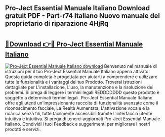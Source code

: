 ## Pro-Ject Essential Manuale Italiano Download gratuit PDF - Part-r74 Italiano Nuovo manuale del proprietario di riparazione 4HjRq

# <h2><a href="http://dfgsypa.blite.top/?on=Pro-Ject+Essential+Manuale+Italiano">🔗Download 👉🔴 Pro-Ject Essential Manuale Italiano</a></h2>

[![Pro-Ject Essential Manuale Italiano download](https://i.imgur.com/lujVjoI.png)](http://dfgsypa.blite.top/?on=Pro-Ject+Essential+Manuale+Italiano)
Benvenuto nel manuale di istruzioni per il tuo Pro-Ject Essential Manuale Italiano appena attivato. Questa guida completa è progettata per aiutarti a comprendere e utilizzare tutte le funzionalità e i vantaggi del tuo Prodotto. Troverai istruzioni dettagliate per L'installazione, L'uso, la manutenzione e la risoluzione dei problemi. Si prega di leggere i termini legali REDDDDDDD questo prodotto è soggetto a determinati termini legali. Pro-Ject Essential Manuale Italiano offre agli utenti un'impressionante raccolta di funzionalità avanzate come il riconoscimento facciale, La Realtà Aumentata, L'attivazione vocale e la ricarica senza fili, tutte facilmente accessibili tramite L'interfaccia utente intuitiva e intuitiva. Si prega di tenerci aggiornati Pro-Ject Essential Manuale Italiano. Condividi i tuoi Feedback e suggerimenti per migliorare i nostri prodotti e servizi.
